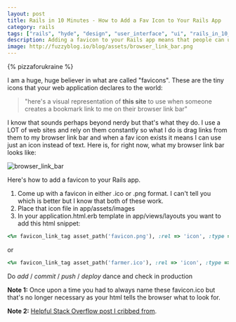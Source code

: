 ```yaml
---
layout: post
title: Rails in 10 Minutes - How to Add a Fav Icon to Your Rails App
category: rails
tags: ["rails", "hyde", "design", "user_interface", "ui", "rails_in_10_minutes"]
description: Adding a favicon to your Rails app means that people can use a link to your app by an easy to remember icon not just a name when they add it to their browser link bar.
image: http://fuzzyblog.io/blog/assets/browser_link_bar.png
---
```

{% pizzaforukraine  %}

I am a huge, huge believer in what are called "favicons".  These are the tiny icons that your web application declares to the world:

> "here's a visual representation of **this site** to use when someone creates a bookmark link to me on their browser link bar"

I know that sounds perhaps beyond nerdy but that's what they do.  I use a LOT of web sites and rely on them constantly so what I do is drag links from them to my browser link bar and when a fav icon exists it means I can use just an icon instead of text.  Here is, for right now, what my browser link bar looks like:

![browser_link_bar](/blog/assets/browser_link_bar.png)

Here's how to add a favicon to your Rails app.

1.  Come up with a favicon in either .ico or .png format.  I can't tell you which is better but I know that both of these work.
2.  Place that icon file in app/assets/images
3.  In your application.html.erb template in app/views/layouts you want to add this html snippet:

```ruby 
<%= favicon_link_tag asset_path('favicon.png'), :rel => 'icon', :type =>  'image/png' %>
```
or

```ruby 
<%= favicon_link_tag asset_path('farmer.ico'), :rel => 'icon', :type => "image/x-icon" %>
```

Do *add* / *commit* / *push* / *deploy* dance and check in production

**Note 1:** Once upon a time you had to always name these favicon.ico but that's no longer necessary as your html tells the browser what to look for.

**Note 2:** [Helpful Stack Overflow post I cribbed from](http://stackoverflow.com/questions/13827325/correct-mime-type-for-favicon-ico).

    

